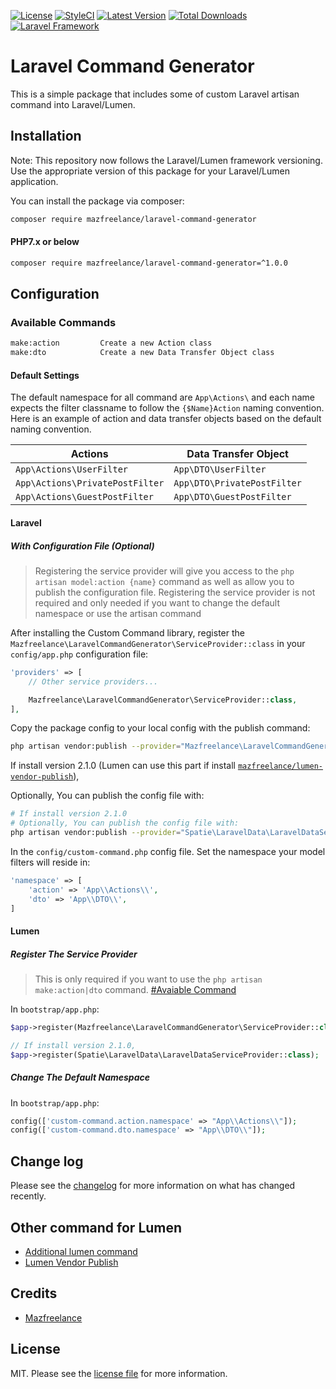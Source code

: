 [![License](https://img.shields.io/badge/License-MIT-yellow.svg?style=flat-square)](https://packagist.org/packages/mazfreelance/laravel-command-generator)
[![StyleCI](https://github.styleci.io/repos/7548986/shield?style=square)](https://packagist.org/packages/mazfreelance/laravel-command-generator)
[![Latest Version](https://img.shields.io/github/tag/mazfreelance/laravel-command-generator.svg?style=flat-square&label=release)](https://github.com/mazfreelance/laravel-command-generator/tags)
[![Total Downloads](https://img.shields.io/packagist/dt/mazfreelance/laravel-command-generator.svg?style=flat-square)](https://packagist.org/packages/mazfreelance/laravel-command-generator)
[![Laravel Framework](https://img.shields.io/badge/extension-Laravel_Framework-green.svg?style=flat-square)](#)

# Laravel Command Generator

This is a simple package that includes some of custom Laravel artisan command into Laravel/Lumen.

## Installation

Note: This repository now follows the Laravel/Lumen framework versioning. Use the appropriate version of this package for your Laravel/Lumen application.

You can install the package via composer:

```bash
composer require mazfreelance/laravel-command-generator
```

#### PHP7.x or below

```bash
composer require mazfreelance/laravel-command-generator=^1.0.0
```

## Configuration
### Available Commands

``` bash
make:action         Create a new Action class
make:dto            Create a new Data Transfer Object class
```

#### Default Settings
The default namespace for all command are `App\Actions\` and each name expects the filter classname to follow the `{$Name}Action` naming convention.  Here is an example of action and data transfer objects based on the default naming convention.

| Actions                         | Data Transfer Object        |
|---------------------------------|-----------------------------|
| `App\Actions\UserFilter`        | `App\DTO\UserFilter`        |
| `App\Actions\PrivatePostFilter` | `App\DTO\PrivatePostFilter` |
| `App\Actions\GuestPostFilter`   | `App\DTO\GuestPostFilter`   |

#### Laravel

##### With Configuration File (Optional)

> Registering the service provider will give you access to the `php artisan model:action {name}` command as well as allow you to publish the configuration file.  Registering the service provider is not required and only needed if you want to change the default namespace or use the artisan command

After installing the Custom Command library, register the `Mazfreelance\LaravelCommandGenerator\ServiceProvider::class` in your `config/app.php` configuration file:

```php
'providers' => [
    // Other service providers...

    Mazfreelance\LaravelCommandGenerator\ServiceProvider::class,
],
```

Copy the package config to your local config with the publish command:

```bash
php artisan vendor:publish --provider="Mazfreelance\LaravelCommandGenerator\ServiceProvider::class"
```

If install version 2.1.0 (Lumen can use this part if install [`mazfreelance/lumen-vendor-publish`](https://github.com/mazfreelance/lumen-vendor-publish)),

Optionally, You can publish the config file with:
```bash
# If install version 2.1.0
# Optionally, You can publish the config file with:
php artisan vendor:publish --provider="Spatie\LaravelData\LaravelDataServiceProvider" --tag="data-config"
```

In the `config/custom-command.php` config file.  Set the namespace your model filters will reside in:

```php
'namespace' => [
    'action' => 'App\\Actions\\',
    'dto' => 'App\\DTO\\',
]
```
#### Lumen

##### Register The Service Provider

>This is only required if you want to use the `php artisan make:action|dto` command. [#Avaiable Command](#available-commands)

In `bootstrap/app.php`:

```php
$app->register(Mazfreelance\LaravelCommandGenerator\ServiceProvider::class);
```

```php
// If install version 2.1.0,
$app->register(Spatie\LaravelData\LaravelDataServiceProvider::class);
```

##### Change The Default Namespace

In `bootstrap/app.php`:

```php
config(['custom-command.action.namespace' => "App\\Actions\\"]);
config(['custom-command.dto.namespace' => "App\\DTO\\"]);
```

## Change log

Please see the [changelog](CHANGELOG.md) for more information on what has changed recently.

## Other command for Lumen
- [Additional lumen command](https://github.com/raditzfarhan/lumen-command-generator)
- [Lumen Vendor Publish](https://github.com/mazfreelance/lumen-vendor-publish)

## Credits

- [Mazfreelance](https://github.com/mazfreelance)

## License

MIT. Please see the [license file](LICENSE) for more information.
